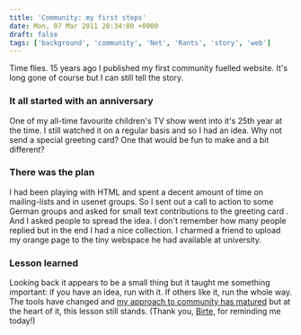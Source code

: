 ```yaml
---
title: 'Community: my first steps'
date: Mon, 07 Mar 2011 20:34:00 +0000
draft: false
tags: ['background', 'community', 'Net', 'Rants', 'story', 'web']
---
```


Time flies. 15 years ago I published my first community fuelled website. It's long gone of course but I can still tell the story.

### It all started with an anniversary

One of my all-time favourite children's TV show went into it's 25th year at the time. I still watched it on a regular basis and so I had an idea. Why not send a special greeting card? One that would be fun to make and a bit different?

### There was the plan

I had been playing with HTML and spent a decent amount of time on mailing-lists and in usenet groups. So I sent out a call to action to some German groups and asked for small text contributions to the greeting card . And I asked people to spread the idea. I don't remember how many people replied but in the end I had a nice collection. I charmed a friend to upload my orange page to the tiny webspace he had available at university.

### Lesson learned

Looking back it appears to be a small thing but it taught me something important: if you have an idea, run with it. If others like it, run the whole way. The tools have changed and [my approach to community has matured](http://developer.qt.nokia.com) but at the heart of it, this lesson still stands. (Thank you, [Birte](http://www.facebook.com/birte.lilienthal), for reminding me today!)